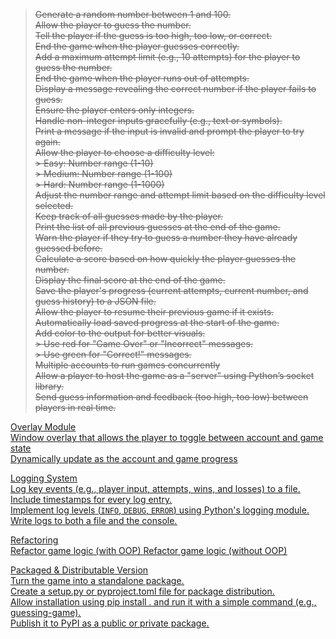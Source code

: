 > ~~Generate a random number between 1 and 100.~~  
> ~~Allow the player to guess the number.~~  
> ~~Tell the player if the guess is too high, too low, or correct.~~  
> ~~End the game when the player guesses correctly.~~  
> ~~Add a maximum attempt limit (e.g., 10 attempts) for the player to guess the number.~~  
> ~~End the game when the player runs out of attempts.~~  
> ~~Display a message revealing the correct number if the player fails to guess.~~  
> ~~Ensure the player enters only integers.~~  
> ~~Handle non-integer inputs gracefully (e.g., text or symbols).~~  
> ~~Print a message if the input is invalid and prompt the player to try again.~~  
> ~~Allow the player to choose a difficulty level:~~  
> ~~> Easy: Number range (1-10)~~  
> ~~> Medium: Number range (1-100)~~  
> ~~> Hard: Number range (1-1000)~~  
> ~~Adjust the number range and attempt limit based on the difficulty level selected.~~  
> ~~Keep track of all guesses made by the player.~~  
> ~~Print the list of all previous guesses at the end of the game.~~  
> ~~Warn the player if they try to guess a number they have already guessed before.~~  
> ~~Calculate a score based on how quickly the player guesses the number.~~  
> ~~Display the final score at the end of the game.~~  
> ~~Save the player's progress (current attempts, current number, and guess history) to a JSON file.~~  
> ~~Allow the player to resume their previous game if it exists.~~  
> ~~Automatically load saved progress at the start of the game.~~  
> ~~Add color to the output for better visuals.~~  
> ~~> Use red for "Game Over" or "Incorrect" messages.~~  
> ~~> Use green for "Correct!" messages.~~  
> ~~Multiple accounts to run games concurrently~~  
> ~~Allow a player to host the game as a "server" using Python’s socket library.~~  
> ~~Send guess information and feedback (too high, too low) between players in real time.~~   

<u>Overlay Module<u>  
Window overlay that allows the player to toggle between account and game state  
Dynamically update as the account and game progress  

<u>Logging System<u>  
Log key events (e.g., player input, attempts, wins, and losses) to a file.  
Include timestamps for every log entry.  
Implement log levels (`INFO`, `DEBUG`, `ERROR`) using Python's logging module.  
Write logs to both a file and the console.   

<u>Refactoring<u>  
Refactor game logic (with OOP)
Refactor game logic (without OOP)

<u>Packaged & Distributable Version<u>  
Turn the game into a standalone package.  
Create a setup.py or pyproject.toml file for package distribution.  
Allow installation using pip install . and run it with a simple command (e.g., guessing-game).  
Publish it to PyPI as a public or private package.  